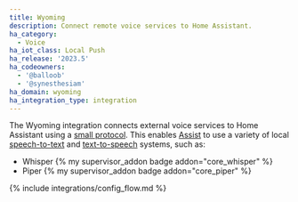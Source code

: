 ```yaml
---
title: Wyoming
description: Connect remote voice services to Home Assistant.
ha_category:
  - Voice
ha_iot_class: Local Push
ha_release: '2023.5'
ha_codeowners:
  - '@balloob'
  - '@synesthesiam'
ha_domain: wyoming
ha_integration_type: integration
---
```


The Wyoming integration connects external voice services to Home Assistant using a [small protocol](https://github.com/rhasspy/rhasspy3/blob/master/docs/wyoming.md). This enables [Assist](/docs/assist) to use a variety of local [speech-to-text](/integrations/stt/) and [text-to-speech](/integrations/tts/) systems, such as:

* Whisper {% my supervisor_addon badge addon="core_whisper" %}
* Piper {% my supervisor_addon badge addon="core_piper" %}

{% include integrations/config_flow.md %}
